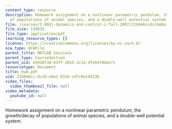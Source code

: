 ```yaml
---
content_type: resource
description: Homework assignment on a nonlinear parametric pendulum, the growth/decay
  of populations of animal species, and a double-well potential system.
file: /courses/2-003j-dynamics-and-control-i-fall-2007/21b9e6ccdcc6e0a1033ecdfc0e14523b_hw8.pdf
file_size: 134615
file_type: application/pdf
learning_resource_types: []
license: https://creativecommons.org/licenses/by-nc-sa/4.0/
ocw_type: OCWFile
parent_title: MATLAB Sessions
parent_type: CourseSection
parent_uid: e591073d-637f-2015-2c3a-dfe6470dee71
resourcetype: Document
title: hw8.pdf
uid: 21b9e6cc-dcc6-e0a1-033e-cdfc0e14523b
video_files:
  video_thumbnail_file: null
video_metadata:
  youtube_id: null
---
```

Homework assignment on a nonlinear parametric pendulum, the growth/decay of populations of animal species, and a double-well potential system.
